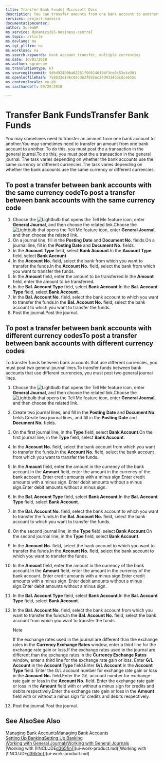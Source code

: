 ```yaml
---
title: Transfer Bank Funds| Microsoft Docs
description: You can transfer amounts from one bank account to another, including different currencies, by posting the transaction in the general journal.
services: project-madeira
documentationcenter: 
author: SorenGP
ms.service: dynamics365-business-central
ms.topic: article
ms.devlang: na
ms.tgt_pltfrm: na
ms.workload: na
ms.search.keywords: bank account transfer, multiple currencies
ms.date: 10/01/2018
ms.author: sgroespe
ms.translationtype: HT
ms.sourcegitcommit: 9dbd92409ba02281f008246194f3ce0c53e4e001
ms.openlocfilehash: 758833e146c03cde3f892ec24d43143bcdce655c
ms.contentlocale: en-gb
ms.lasthandoff: 09/28/2018

---
```

# <a name="transfer-bank-funds"></a><span data-ttu-id="07591-103">Transfer Bank Funds</span><span class="sxs-lookup"><span data-stu-id="07591-103">Transfer Bank Funds</span></span>
<span data-ttu-id="07591-104">You may sometimes need to transfer an amount from one bank account to another.</span><span class="sxs-lookup"><span data-stu-id="07591-104">You may sometimes need to transfer an amount from one bank account to another.</span></span> <span data-ttu-id="07591-105">To do this, you must post the a transaction in the general journal.</span><span class="sxs-lookup"><span data-stu-id="07591-105">To do this, you must post the a transaction in the general journal.</span></span> <span data-ttu-id="07591-106">The task varies depending on whether the bank accounts use the same currency or different currencies.</span><span class="sxs-lookup"><span data-stu-id="07591-106">The task varies depending on whether the bank accounts use the same currency or different currencies.</span></span>

## <a name="to-post-a-transfer-between-bank-accounts-with-the-same-currency-code"></a><span data-ttu-id="07591-107">To post a transfer between bank accounts with the same currency code</span><span class="sxs-lookup"><span data-stu-id="07591-107">To post a transfer between bank accounts with the same currency code</span></span>
1. <span data-ttu-id="07591-108">Choose the ![Lightbulb that opens the Tell Me feature](media/ui-search/search_small.png "Tell me what you want to do") icon, enter **General Journal**, and then choose the related link.</span><span class="sxs-lookup"><span data-stu-id="07591-108">Choose the ![Lightbulb that opens the Tell Me feature](media/ui-search/search_small.png "Tell me what you want to do") icon, enter **General Journal**, and then choose the related link.</span></span>
2. <span data-ttu-id="07591-109">On a journal line, fill in the **Posting Date** and **Document No.** fields.</span><span class="sxs-lookup"><span data-stu-id="07591-109">On a journal line, fill in the **Posting Date** and **Document No.** fields.</span></span>
3. <span data-ttu-id="07591-110">In the **Account Type** field, select **Bank Account**.</span><span class="sxs-lookup"><span data-stu-id="07591-110">In the **Account Type** field, select **Bank Account**.</span></span>
4. <span data-ttu-id="07591-111">In the **Account No.** field, select the bank from which you want to transfer the funds.</span><span class="sxs-lookup"><span data-stu-id="07591-111">In the **Account No.** field, select the bank from which you want to transfer the funds.</span></span>
5. <span data-ttu-id="07591-112">In the **Amount** field, enter the amount to be transferred.</span><span class="sxs-lookup"><span data-stu-id="07591-112">In the **Amount** field, enter the amount to be transferred.</span></span>
6. <span data-ttu-id="07591-113">In the **Bal. Account Type** field, select **Bank Account**.</span><span class="sxs-lookup"><span data-stu-id="07591-113">In the **Bal. Account Type** field, select **Bank Account**.</span></span>
7. <span data-ttu-id="07591-114">In the **Bal. Account No.** field, select the bank account to which you want to transfer the funds.</span><span class="sxs-lookup"><span data-stu-id="07591-114">In the **Bal. Account No.** field, select the bank account to which you want to transfer the funds.</span></span>
8. <span data-ttu-id="07591-115">Post the journal.</span><span class="sxs-lookup"><span data-stu-id="07591-115">Post the journal.</span></span>

## <a name="to-post-a-transfer-between-bank-accounts-with-different-currency-codes"></a><span data-ttu-id="07591-116">To post a transfer between bank accounts with different currency codes</span><span class="sxs-lookup"><span data-stu-id="07591-116">To post a transfer between bank accounts with different currency codes</span></span>
<span data-ttu-id="07591-117">To transfer funds between bank accounts that use different currencies, you must post two general journal lines.</span><span class="sxs-lookup"><span data-stu-id="07591-117">To transfer funds between bank accounts that use different currencies, you must post two general journal lines.</span></span>

1. <span data-ttu-id="07591-118">Choose the ![Lightbulb that opens the Tell Me feature](media/ui-search/search_small.png "Tell me what you want to do") icon, enter **General Journal**, and then choose the related link.</span><span class="sxs-lookup"><span data-stu-id="07591-118">Choose the ![Lightbulb that opens the Tell Me feature](media/ui-search/search_small.png "Tell me what you want to do") icon, enter **General Journal**, and then choose the related link.</span></span>
2. <span data-ttu-id="07591-119">Create two journal lines, and fill in the **Posting Date** and **Document No.** fields.</span><span class="sxs-lookup"><span data-stu-id="07591-119">Create two journal lines, and fill in the **Posting Date** and **Document No.** fields.</span></span>
3. <span data-ttu-id="07591-120">On the first journal line, in the **Type** field, select **Bank Account**.</span><span class="sxs-lookup"><span data-stu-id="07591-120">On the first journal line, in the **Type** field, select **Bank Account**.</span></span>
4. <span data-ttu-id="07591-121">In the **Account No.** field, select the bank account from which you want to transfer the funds.</span><span class="sxs-lookup"><span data-stu-id="07591-121">In the **Account No.** field, select the bank account from which you want to transfer the funds.</span></span>
5. <span data-ttu-id="07591-122">In the **Amount** field, enter the amount in the currency of the bank account.</span><span class="sxs-lookup"><span data-stu-id="07591-122">In the **Amount** field, enter the amount in the currency of the bank account.</span></span> <span data-ttu-id="07591-123">Enter credit amounts with a minus sign.</span><span class="sxs-lookup"><span data-stu-id="07591-123">Enter credit amounts with a minus sign.</span></span> <span data-ttu-id="07591-124">Enter debit amounts without a minus sign.</span><span class="sxs-lookup"><span data-stu-id="07591-124">Enter debit amounts without a minus sign.</span></span>
6. <span data-ttu-id="07591-125">In the **Bal. Account Type** field, select **Bank Account**.</span><span class="sxs-lookup"><span data-stu-id="07591-125">In the **Bal. Account Type** field, select **Bank Account**.</span></span>
7. <span data-ttu-id="07591-126">In the **Bal. Account No.** field, select the bank account to which you want to transfer the funds.</span><span class="sxs-lookup"><span data-stu-id="07591-126">In the **Bal. Account No.** field, select the bank account to which you want to transfer the funds.</span></span>
8. <span data-ttu-id="07591-127">On the second journal line, in the **Type** field, select **Bank Account**.</span><span class="sxs-lookup"><span data-stu-id="07591-127">On the second journal line, in the **Type** field, select **Bank Account**.</span></span>
9. <span data-ttu-id="07591-128">In the **Account No.** field, select the bank account to which you want to transfer the funds.</span><span class="sxs-lookup"><span data-stu-id="07591-128">In the **Account No.** field, select the bank account to which you want to transfer the funds.</span></span>
10. <span data-ttu-id="07591-129">In the **Amount** field, enter the amount in the currency of the bank account.</span><span class="sxs-lookup"><span data-stu-id="07591-129">In the **Amount** field, enter the amount in the currency of the bank account.</span></span> <span data-ttu-id="07591-130">Enter credit amounts with a minus sign.</span><span class="sxs-lookup"><span data-stu-id="07591-130">Enter credit amounts with a minus sign.</span></span> <span data-ttu-id="07591-131">Enter debit amounts without a minus sign.</span><span class="sxs-lookup"><span data-stu-id="07591-131">Enter debit amounts without a minus sign.</span></span>
11. <span data-ttu-id="07591-132">In the **Bal. Account Type** field, select **Bank Account**.</span><span class="sxs-lookup"><span data-stu-id="07591-132">In the **Bal. Account Type** field, select **Bank Account**.</span></span>  
12. <span data-ttu-id="07591-133">In the **Bal. Account No.** field, select the bank account from which you want to transfer the funds.</span><span class="sxs-lookup"><span data-stu-id="07591-133">In the **Bal. Account No.** field, select the bank account from which you want to transfer the funds.</span></span>

    > [!NOTE]  
    > <span data-ttu-id="07591-134">If the exchange rates used in the journal are different than the exchange rates in the **Currency Exchange Rates** window, enter a third line for the exchange rate gain or loss.</span><span class="sxs-lookup"><span data-stu-id="07591-134">If the exchange rates used in the journal are different than the exchange rates in the **Currency Exchange Rates** window, enter a third line for the exchange rate gain or loss.</span></span> <span data-ttu-id="07591-135">Enter **G/L Account** in the **Account Type** field.</span><span class="sxs-lookup"><span data-stu-id="07591-135">Enter **G/L Account** in the **Account Type** field.</span></span> <span data-ttu-id="07591-136">Enter the G/L account number for exchange rate gain or loss in the **Account No.** field.</span><span class="sxs-lookup"><span data-stu-id="07591-136">Enter the G/L account number for exchange rate gain or loss in the **Account No.** field.</span></span> <span data-ttu-id="07591-137">Enter the exchange rate gain or loss in the **Amount** field with or without a minus sign for credits and debits respectively.</span><span class="sxs-lookup"><span data-stu-id="07591-137">Enter the exchange rate gain or loss in the **Amount** field with or without a minus sign for credits and debits respectively.</span></span>
13. <span data-ttu-id="07591-138">Post the journal.</span><span class="sxs-lookup"><span data-stu-id="07591-138">Post the journal.</span></span>

## <a name="see-also"></a><span data-ttu-id="07591-139">See Also</span><span class="sxs-lookup"><span data-stu-id="07591-139">See Also</span></span>
[<span data-ttu-id="07591-140">Managing Bank Accounts</span><span class="sxs-lookup"><span data-stu-id="07591-140">Managing Bank Accounts</span></span>](bank-manage-bank-accounts.md)  
[<span data-ttu-id="07591-141">Setting Up Banking</span><span class="sxs-lookup"><span data-stu-id="07591-141">Setting Up Banking</span></span>](bank-setup-banking.md)  
[<span data-ttu-id="07591-142">Working with General Journals</span><span class="sxs-lookup"><span data-stu-id="07591-142">Working with General Journals</span></span>](ui-work-general-journals.md)  
<span data-ttu-id="07591-143">[Working with [!INCLUDE[d365fin](includes/d365fin_md.md)]](ui-work-product.md)</span><span class="sxs-lookup"><span data-stu-id="07591-143">[Working with [!INCLUDE[d365fin](includes/d365fin_md.md)]](ui-work-product.md)</span></span>

